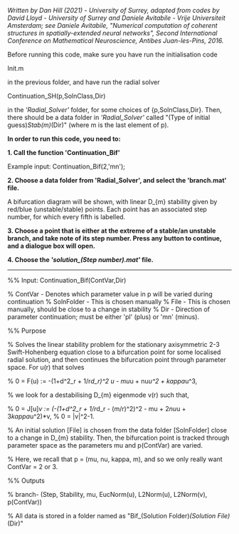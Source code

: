 *Written by Dan Hill (2021) - University of Surrey, adapted from codes by David Lloyd - University of Surrey and
Daniele Avitabile - Vrije Universiteit Amsterdam; see Daniele Avitabile, "Numerical computation of coherent structures in
spatially-extended neural networks", Second International Conference on Mathematical Neuroscience, Antibes Juan-les-Pins, 2016.*


Before running this code, make sure you have run the initialisation code

Init.m

in the previous folder, and have run the radial solver

Continuation_SH(p,SolnClass,Dir)

in the *'Radial_Solver'* folder, for some choices of {p,SolnClass,Dir}. Then, there should be a data folder in *'Radial_Solver'* called "(Type of initial guess)_Stab(m)_(Dir)" (where m is the last element of p).

**In order to run this code, you need to:**

**1. Call the function 'Continuation_Bif'**

Example input: 
Continuation_Bif(2,'mn');

**2. Choose a data folder from 'Radial_Solver', and select the 'branch.mat' file.**

A bifurcation diagram will be shown, with linear D_{m} stability given by red/blue (unstable/stable) points. Each point has an 
associated step number, for which every fifth is labelled. 

**3. Choose a point that is either at the extreme of a stable/an unstable branch, and take note of its step number. Press any button to continue, and a dialogue box will open.** 

**4. Choose the *'solution_(Step number).mat'* file.**

------------------------------------------------------------------
%% Input:   Continuation_Bif(ContVar,Dir)

%           ContVar                 - Denotes which parameter value in p will be varied during continuation
%           SolnFolder              - This is chosen manually
%           File                    - This is chosen manually, should be close to a change in stability
%           Dir                     - Direction of parameter continuation; must be either 'pl' (plus) or 'mn' (minus).


%% Purpose

% Solves the linear stability problem for the stationary axisymmetric 2-3 Swift-Hohenberg equation close to a bifurcation point for some localised radial solution, and then continues the bifurcation point through parameter space. For u(r) that solves

% 0 = F(u) := -(1+d^2_r + 1/r*d_r)^2 u - mu*u + nu*u^2 + kappa*u^3,

% we look for a destabilising D_{m} eigenmode v(r) such that,

% 0 = J[u]*v := (-(1+d^2_r + 1/r*d_r - (m/r)^2)^2 - mu + 2*nu*u + 3*kappa*u^2)*v,
% 0 = |v|^2-1.

% An initial solution [File] is chosen from the data folder [SolnFolder] close to a change in D_{m} stability. Then, the bifurcation point is tracked through parameter space as the parameters mu and p(ContVar) are varied.

% Here, we recall that  p = (mu, nu, kappa, m), and so we only really want ContVar = 2 or 3.

%% Outputs

%           branch- (Step, Stability, mu, EucNorm(u), L2Norm(u), L2Norm(v), p(ContVar))

% All data is stored in a folder named as "Bif_(Solution Folder)_(Solution File)_(Dir)" 
